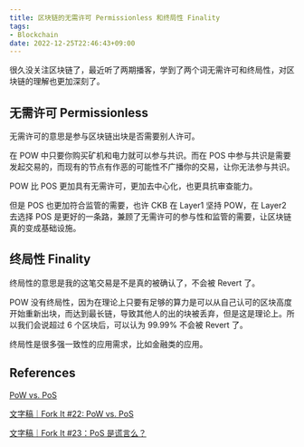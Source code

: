 ```yaml
---
title: 区块链的无需许可 Permissionless 和终局性 Finality
tags:
- Blockchain
date: 2022-12-25T22:46:43+09:00
---
```


很久没关注区块链了，最近听了两期播客，学到了两个词无需许可和终局性，对区块链的理解也更加深刻了。

<!--more-->

## 无需许可 Permissionless

无需许可的意思是参与区块链出块是否需要别人许可。

在 POW 中只要你购买矿机和电力就可以参与共识。而在 POS 中参与共识是需要发起交易的，而现有的节点有作恶的可能性不广播你的交易，让你无法参与共识。

POW 比 POS 更加具有无需许可，更加去中心化，也更具抗审查能力。

但是 POS 也更加符合监管的需要，也许 CKB 在 Layer1 坚持 POW，在 Layer2 去选择 POS 是更好的一条路，兼顾了无需许可的参与性和监管的需要，让区块链真的变成基础设施。

## 终局性 Finality

终局性的意思是我的这笔交易是不是真的被确认了，不会被 Revert 了。

POW 没有终局性，因为在理论上只要有足够的算力是可以从自己认可的区块高度开始重新出块，而达到最长链，导致其他人的出的块被丢弃，但是这是理论上。所以我们会说超过 6 个区块后，可以认为 99.99% 不会被 Revert 了。

终局性是很多强一致性的应用需求，比如金融类的应用。

## References

[PoW vs. PoS](https://talk.nervos.org/t/pow-vs-pos/1732)

[文字稿｜Fork It #22: PoW vs. PoS](https://talk.nervos.org/t/fork-it-22-pow-vs-pos/6731)

[文字稿｜Fork It #23：PoS 是谎言么？](https://talk.nervos.org/t/fork-it-23-pos/6751)
